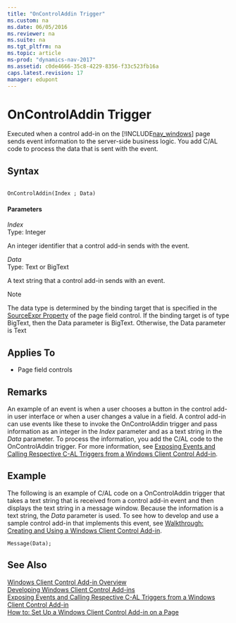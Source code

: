 ```yaml
---
title: "OnControlAddin Trigger"
ms.custom: na
ms.date: 06/05/2016
ms.reviewer: na
ms.suite: na
ms.tgt_pltfrm: na
ms.topic: article
ms-prod: "dynamics-nav-2017"
ms.assetid: c0de4666-35c8-4229-8356-f33c523fb16a
caps.latest.revision: 17
manager: edupont
---
```

# OnControlAddin Trigger
Executed when a control add\-in on the [!INCLUDE[nav_windows](includes/nav_windows_md.md)] page sends event information to the server\-side business logic. You add C\/AL code to process the data that is sent with the event.  
  
## Syntax  
  
```  
  
OnControlAddin(Index ; Data)  
```  
  
#### Parameters  
 *Index*  
 Type: Integer  
  
 An integer identifier that a control add\-in sends with the event.  
  
 *Data*  
 Type: Text or BigText  
  
 A text string that a control add\-in sends with an event.  
  
> [!NOTE]  
>  The data type is determined by the binding target that is specified in the [SourceExpr Property](SourceExpr-Property.md) of the page field control. If the binding target is of type BigText, then the Data parameter is BigText. Otherwise, the Data parameter is Text  
  
## Applies To  
  
-   Page field controls  
  
## Remarks  
 An example of an event is when a user chooses a button in the control add\-in user interface or when a user changes a value in a field. A control add\-in can use events like these to invoke the OnControlAddin trigger and pass information as an integer in the *Index* parameter and as a text string in the *Data* parameter. To process the information, you add the C\/AL code to the OnControlAddin trigger. For more information, see [Exposing Events and Calling Respective C\-AL Triggers from a Windows Client Control Add\-in](Exposing-Events-and-Calling-Respective-C-AL-Triggers-from-a-Windows-Client-Control-Add-in.md).  
  
## Example  
 The following is an example of C\/AL code on a OnControlAddin trigger that takes a text string that is received from a control add\-in event and then displays the text string in a message window. Because the information is a text string, the *Data* parameter is used. To see how to develop and use a sample control add\-in that implements this event, see [Walkthrough: Creating and Using a Windows Client Control Add\-in](../Topic/Walkthrough:%20Creating%20and%20Using%20a%20Windows%20Client%20Control%20Add-in.md).  
  
```  
Message(Data);  
```  
  
## See Also  
 [Windows Client Control Add\-in Overview](Windows-Client-Control-Add-in-Overview.md)   
 [Developing Windows Client Control Add\-ins](Developing-Windows-Client-Control-Add-ins.md)   
 [Exposing Events and Calling Respective C\-AL Triggers from a Windows Client Control Add\-in](Exposing-Events-and-Calling-Respective-C-AL-Triggers-from-a-Windows-Client-Control-Add-in.md)   
 [How to: Set Up a Windows Client Control Add\-in on a Page](../Topic/How%20to:%20Set%20Up%20a%20Windows%20Client%20Control%20Add-in%20on%20a%20Page.md)